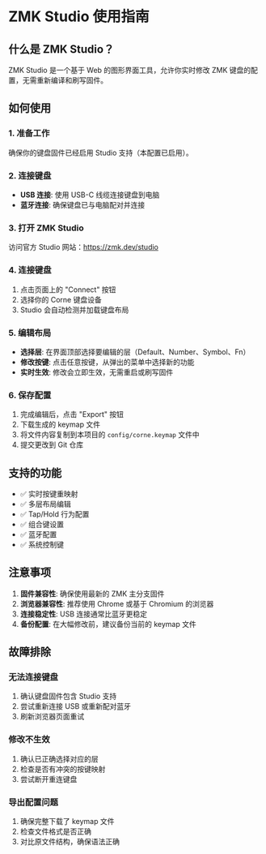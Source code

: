# ZMK Studio 使用指南

## 什么是 ZMK Studio？

ZMK Studio 是一个基于 Web 的图形界面工具，允许你实时修改 ZMK 键盘的配置，无需重新编译和刷写固件。

## 如何使用

### 1. 准备工作

确保你的键盘固件已经启用 Studio 支持（本配置已启用）。

### 2. 连接键盘

- **USB 连接**: 使用 USB-C 线缆连接键盘到电脑
- **蓝牙连接**: 确保键盘已与电脑配对并连接

### 3. 打开 ZMK Studio

访问官方 Studio 网站：https://zmk.dev/studio

### 4. 连接键盘

1. 点击页面上的 "Connect" 按钮
2. 选择你的 Corne 键盘设备
3. Studio 会自动检测并加载键盘布局

### 5. 编辑布局

- **选择层**: 在界面顶部选择要编辑的层（Default、Number、Symbol、Fn）
- **修改按键**: 点击任意按键，从弹出的菜单中选择新的功能
- **实时生效**: 修改会立即生效，无需重启或刷写固件

### 6. 保存配置

1. 完成编辑后，点击 "Export" 按钮
2. 下载生成的 keymap 文件
3. 将文件内容复制到本项目的 `config/corne.keymap` 文件中
4. 提交更改到 Git 仓库

## 支持的功能

- ✅ 实时按键重映射
- ✅ 多层布局编辑
- ✅ Tap/Hold 行为配置
- ✅ 组合键设置
- ✅ 蓝牙配置
- ✅ 系统控制键

## 注意事项

1. **固件兼容性**: 确保使用最新的 ZMK 主分支固件
2. **浏览器兼容性**: 推荐使用 Chrome 或基于 Chromium 的浏览器
3. **连接稳定性**: USB 连接通常比蓝牙更稳定
4. **备份配置**: 在大幅修改前，建议备份当前的 keymap 文件

## 故障排除

### 无法连接键盘

1. 确认键盘固件包含 Studio 支持
2. 尝试重新连接 USB 或重新配对蓝牙
3. 刷新浏览器页面重试

### 修改不生效

1. 确认已正确选择对应的层
2. 检查是否有冲突的按键映射
3. 尝试断开重连键盘

### 导出配置问题

1. 确保完整下载了 keymap 文件
2. 检查文件格式是否正确
3. 对比原文件结构，确保语法正确
